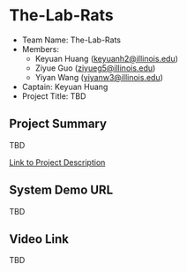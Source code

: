 # The-Lab-Rats


- Team Name: The-Lab-Rats
- Members:
   - Keyuan Huang (keyuanh2@illinois.edu)
   - Ziyue Guo (ziyueg5@illinois.edu)
   - Yiyan Wang (yiyanw3@illinois.edu)  
- Captain: Keyuan Huang
- Project Title: TBD

## Project Summary

TBD

[Link to Project Description](https://github.com)

## System Demo URL

TBD

## Video Link

TBD

